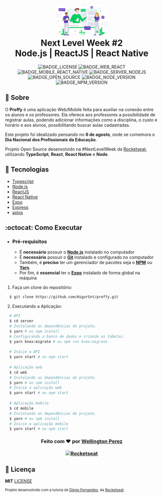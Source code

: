 <h1 align="center">
    <img alt="Proffy" src="web/src/assets/images/landing.svg" height="100px" />
    <br>Next Level Week #2<br/>
    Node.js | ReactJS | React Native
</h1>

<div align="center">

<!-- Links -->

[Rocketseat]: https://rocketseat.com.br/
[React]: https://reactjs.org/
[TypeScript]: https://www.typescriptlang.org/
[NodeJS]: https://nodejs.org/en/
[Yarn]: https://yarnpkg.com/
[ReactNative]: https://reactnative.dev/
[Expo]: https://expo.io/
[Express]: https://expressjs.com/
[DotEnv]: https://github.com/motdotla/dotenv
[Knex]: http://knexjs.org/
[Commitlint]: https://github.com/conventional-changelog/commitlint
[VSCode_Plugin_SQLite]: https://marketplace.visualstudio.com/items?itemName=alexcvzz.vscode-sqlite
[Axios]: https://github.com/axios/axios

<!-- Badges -->

[BADGE_LICENSE]: https://img.shields.io/github/license/x0n4d0/proffy
[BADGE_WEB_REACT]: https://img.shields.io/badge/web-react-blue
[BADGE_MOBILE_REACT_NATIVE]: https://img.shields.io/badge/mobile-react%20native-blueviolet
[BADGE_SERVER_NODEJS]: https://img.shields.io/badge/server-nodejs-important
[BADGE_OPEN_SOURCE]: https://badges.frapsoft.com/os/v1/open-source.png?v=103
[BADGE_NODE_VERSION]: https://img.shields.io/badge/node-12.18.0-green
[BADGE_NPM_VERSION]: https://img.shields.io/badge/npm-6.14.4-red
[BADGE_OPEN_ISSUES]: https://img.shields.io/github/issues/x0n4d0/proffy?color=green
[BADGE_CLOSED_ISSUES]: https://img.shields.io/github/issues-closed/x0n4d0/proffy?color=red
[BADGE_STARS]: https://img.shields.io/github/stars/x0n4d0/proffy?style=social
[BADGE_FORKS]: https://img.shields.io/github/forks/x0n4d0/proffy?style=social

![BADGE_LICENSE] ![BADGE_WEB_REACT] ![BADGE_MOBILE_REACT_NATIVE] ![BADGE_SERVER_NODEJS] ![BADGE_OPEN_SOURCE] ![BADGE_NODE_VERSION] ![BADGE_NPM_VERSION]
</div>

## :bookmark: Sobre

O **Proffy** é uma aplicação Web/Mobile feita para auxiliar na conexão entre os alunos e os professores. Ela oferece aos professores a possibilidade de registrar aulas, podendo adicionar informações como a disciplina, o custo e horário e aos alunos, possibilitando buscar aulas cadastradas.
  
Este projeto foi idealizado pensando no **6 de agosto**, onde se comemora o **Dia Nacional dos Profissionais da Educação**.
  
Projeto Open Source desenvolvido na #NextLevelWeek da [Rocketseat], utilizando **TypeScript**, **React**, **React Native** e **Node**. 

## :rocket: Tecnologias

-  [Typescript](https://www.typescriptlang.org/)
-  [Node.js](https://nodejs.org/en/)
-  [ReactJS](https://reactjs.org/)
-  [React Native](http://facebook.github.io/react-native/)
-  [Expo](https://expo.io/)
-  [Express](https://expressjs.com/)
-  [axios](https://github.com/axios/axios)

## :octocat: Como Executar

- ### **Pré-requisitos**

  - É **necessário** possuir o **[Node.js](https://nodejs.org/en/)** instalado no computador
  - É **necessário** possuir o **[Git](https://git-scm.com/)** instalado e configurado no computador
  - Também, é **preciso** ter um gerenciador de pacotes seja o **[NPM](https://www.npmjs.com/)** ou **[Yarn](https://yarnpkg.com/)**.
  - Por fim, é **essencial** ter o **[Expo](https://expo.io/)** instalado de forma global na máquina


1. Faça um clone do repositório:

```sh
  $ git clone https://github.com/HigorSnt/proffy.git
```

2. Executando a Aplicação:

```sh
  # API
  $ cd server
  # Instalando as dependências do projeto.
  $ yarn # ou npm install
  # Configurando o banco de dados e criando as tabelas.
  $ yarn knex:migrate # ou npm run knex:migrate

  # Inicie a API
  $ yarn start # ou npm start

  # Aplicação web
  $ cd web
  # Instalando as dependências do projeto.
  $ yarn # ou npm install
  # Inicie a aplicação web
  $ yarn start # ou npm start

  # Aplicação mobile
  $ cd mobile
  # Instalando as dependências do projeto.
  $ yarn # ou npm install
  # Inicie a aplicação mobile
  $ yarn start # ou npm start
```

<h3 align="center">
Feito com ❤️ por <a href="https://www.linkedin.com/in/wellperez/">Wellington Perez</a>
<br><br>
<a href="https://rocketseat.com.br/">
  <img alt="Rocketseat" src="https://img.shields.io/badge/made%20by-Rocketseat-%237519C1">
</a>
</h3>

## :memo: Licença

**MIT** [LICENSE](LICENSE.md)

<sup>Projeto desenvolvido com a tutoria de [Diego Fernandes](https://github.com/diego3g), da [Rocketseat](rocketseat.com.br).</sup>
